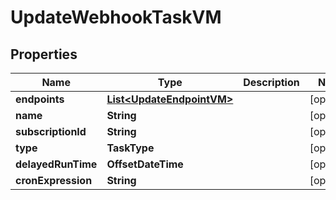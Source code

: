 

# UpdateWebhookTaskVM


## Properties

| Name | Type | Description | Notes |
|------------ | ------------- | ------------- | -------------|
|**endpoints** | [**List&lt;UpdateEndpointVM&gt;**](UpdateEndpointVM.md) |  |  [optional] |
|**name** | **String** |  |  [optional] |
|**subscriptionId** | **String** |  |  [optional] |
|**type** | **TaskType** |  |  [optional] |
|**delayedRunTime** | **OffsetDateTime** |  |  [optional] |
|**cronExpression** | **String** |  |  [optional] |



